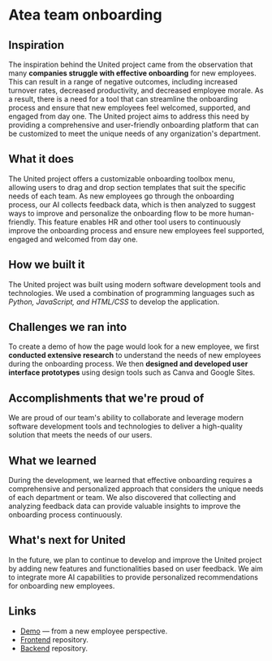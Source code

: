 # Atea team onboarding

## Inspiration
The inspiration behind the United project came from the observation that many **companies struggle with effective onboarding** for new employees. This can result in a range of negative outcomes, including increased turnover rates, decreased productivity, and decreased employee morale. As a result, there is a need for a tool that can streamline the onboarding process and ensure that new employees feel welcomed, supported, and engaged from day one. The United project aims to address this need by providing a comprehensive and user-friendly onboarding platform that can be customized to meet the unique needs of any organization's department.


## What it does
The United project offers a customizable onboarding toolbox menu, allowing users to drag and drop section templates that suit the specific needs of each team. As new employees go through the onboarding process, our AI collects feedback data, which is then analyzed to suggest ways to improve and personalize the onboarding flow to be more human-friendly. This feature enables HR and other tool users to continuously improve the onboarding process and ensure new employees feel supported, engaged and welcomed from day one.


## How we built it
The United project was built using modern software development tools and technologies. We used a combination of programming languages such as _Python, JavaScript, and HTML/CSS_ to develop the application. 


## Challenges we ran into
To create a demo of how the page would look for a new employee, we first **conducted extensive research** to understand the needs of new employees during the onboarding process. We then **designed and developed user interface prototypes** using design tools such as Canva and Google Sites.


## Accomplishments that we're proud of
We are proud of our team's ability to collaborate and leverage modern software development tools and technologies to deliver a high-quality solution that meets the needs of our users.


## What we learned
During the development, we learned that effective onboarding requires a comprehensive and personalized approach that considers the unique needs of each department or team. We also discovered that collecting and analyzing feedback data can provide valuable insights to improve the onboarding process continuously.


## What's next for United
In the future, we plan to continue to develop and improve the United project by adding new features and functionalities based on user feedback. We aim to integrate more AI capabilities to provide personalized recommendations for onboarding new employees.


## Links
 - [Demo](http://www.unitedteam.works/)  — from a new employee perspective.
 - [Frontend](https://github.com/LorenFiorini/Atea-Team-Onboarding)  repository.
 - [Backend](https://github.com/colakburak/united-onboarding-ai)  repository.
